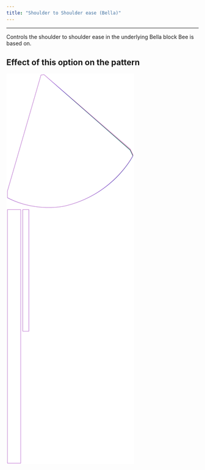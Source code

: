 ```yaml
---
title: "Shoulder to Shoulder ease (Bella)"
---
```


***

Controls the shoulder to shoulder ease in the underlying Bella block Bee is based on.

## Effect of this option on the pattern

![This image shows the effect of this option by superimposing several variants that have a different value for this option](bee_shouldertoshoulderease_sample.svg "Effect of this option on the pattern")
